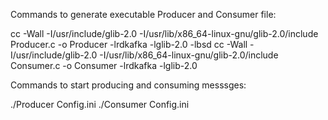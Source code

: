 Commands to generate executable Producer and Consumer file:

cc -Wall -I/usr/include/glib-2.0 -I/usr/lib/x86_64-linux-gnu/glib-2.0/include Producer.c -o Producer -lrdkafka -lglib-2.0 -lbsd
cc -Wall -I/usr/include/glib-2.0 -I/usr/lib/x86_64-linux-gnu/glib-2.0/include Consumer.c -o Consumer  -lrdkafka -lglib-2.0

Commands to start producing and consuming messsges:

./Producer Config.ini
./Consumer Config.ini
